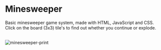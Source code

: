 # Minesweeper
Basic minesweeper game system, made with HTML, JavaScript and CSS.<br>
Click on the board (3x3) tile's to find out whether you continue or explode.<br><br>

![minesweeper-print](https://github.com/user-attachments/assets/78eeccc9-b707-46c3-ba53-90c6082ac117)

